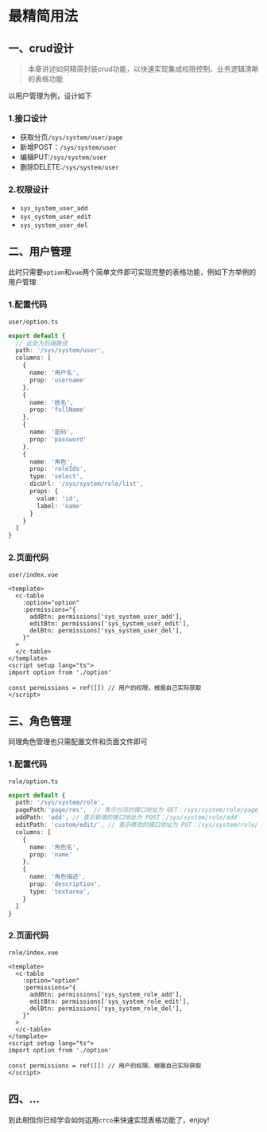 # 最精简用法

## 一、crud设计
> 本章讲述如何精简封装crud功能，以快速实现集成权限控制、业务逻辑清晰的表格功能

以用户管理为例，设计如下
### 1.接口设计
- 获取分页`/sys/system/user/page`
- 新增POST：`/sys/system/user`
- 编辑PUT:`/sys/system/user`
- 删除DELETE:`/sys/system/user`

### 2.权限设计
- `sys_system_user_add`
- `sys_system_user_edit`
- `sys_system_user_del`

## 二、用户管理
此时只需要`option`和`vue`两个简单文件即可实现完整的表格功能，例如下方举例的用户管理

### 1.配置代码
`user/option.ts`
```ts
export default {
  // 此处为后端路径
  path: '/sys/system/user',
  columns: [
    {
      name: '用户名',
      prop: 'username'
    },
    {
      name: '姓名',
      prop: 'fullName'
    },
    {
      name: '密码',
      prop: 'password'
    },
    {
      name: '角色',
      prop: 'roleIds',
      type: 'select',
      dicUrl: '/sys/system/role/list',
      props: {
        value: 'id',
        label: 'name'
      }
    }
  ]
}
```
### 2.页面代码
`user/index.vue`
```vue
<template>
  <c-table
    :option="option"
    :permissions="{
      addBtn: permissions['sys_system_user_add'],
      editBtn: permissions['sys_system_user_edit'],
      delBtn: permissions['sys_system_user_del'],
    }"
  >
  </c-table>
</template>
<script setup lang="ts">
import option from './option'

const permissions = ref([]) // 用户的权限，根据自己实际获取
</script>
```

## 三、角色管理

同理角色管理也只需配置文件和页面文件即可

### 1.配置代码
`role/option.ts`
```ts
export default {
  path: '/sys/system/role',
  pagePath:'page/res',  // 表示分页的接口地址为 GET：/sys/system/role/page/res
  addPath: 'add', // 表示新增的接口地址为 POST：/sys/system/role/add
  editPath: 'custom/edit/', // 表示修改的接口地址为 PUT：/sys/system/role/custom/edit/
  columns: [
    {
      name: '角色名',
      prop: 'name'
    },
    {
      name: '角色描述',
      prop: 'description',
      type: 'textarea',
    }
  ]
}
```
### 2.页面代码
`role/index.vue`
```vue
<template>
  <c-table
    :option="option"
    :permissions="{
      addBtn: permissions['sys_system_role_add'],
      editBtn: permissions['sys_system_role_edit'],
      delBtn: permissions['sys_system_role_del'],
    }"
  >
  </c-table>
</template>
<script setup lang="ts">
import option from './option'

const permissions = ref([]) // 用户的权限，根据自己实际获取
</script>
```

## 四、...

到此相信你已经学会如何运用`crco`来快速实现表格功能了，enjoy!

